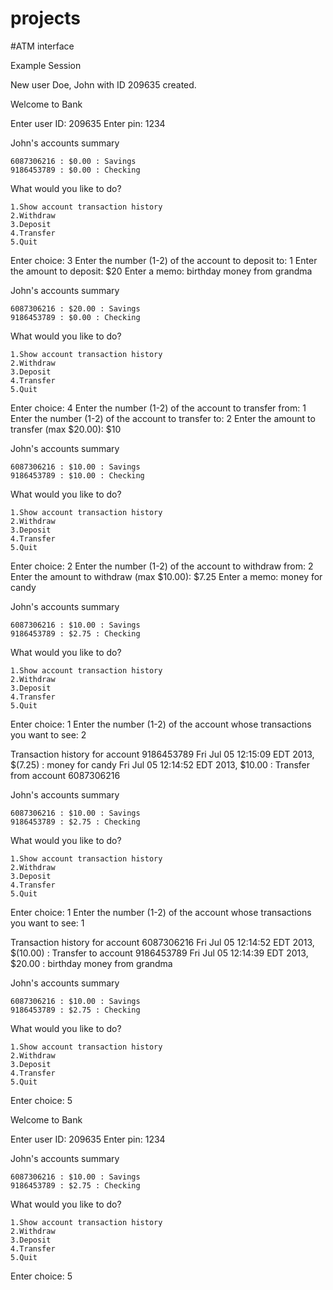 # projects
#ATM interface

Example Session

New user Doe, John with ID 209635 created.

Welcome to Bank

Enter user ID: 209635
Enter pin: 1234

John's accounts summary

    6087306216 : $0.00 : Savings
    9186453789 : $0.00 : Checking

What would you like to do?

    1.Show account transaction history
    2.Withdraw
    3.Deposit
    4.Transfer
    5.Quit

Enter choice: 3
Enter the number (1-2) of the account to deposit to: 1
Enter the amount to deposit: $20
Enter a memo: birthday money from grandma

John's accounts summary

    6087306216 : $20.00 : Savings
    9186453789 : $0.00 : Checking

What would you like to do?

    1.Show account transaction history
    2.Withdraw
    3.Deposit
    4.Transfer
    5.Quit

Enter choice: 4
Enter the number (1-2) of the account to transfer from: 1
Enter the number (1-2) of the account to transfer to: 2
Enter the amount to transfer (max $20.00): $10

John's accounts summary

    6087306216 : $10.00 : Savings
    9186453789 : $10.00 : Checking

What would you like to do?

    1.Show account transaction history
    2.Withdraw
    3.Deposit
    4.Transfer
    5.Quit

Enter choice: 2
Enter the number (1-2) of the account to withdraw from: 2
Enter the amount to withdraw (max $10.00): $7.25
Enter a memo: money for candy

John's accounts summary

    6087306216 : $10.00 : Savings
    9186453789 : $2.75 : Checking

What would you like to do?

    1.Show account transaction history
    2.Withdraw
    3.Deposit
    4.Transfer
    5.Quit

Enter choice: 1
Enter the number (1-2) of the account
whose transactions you want to see: 2

Transaction history for account 9186453789
Fri Jul 05 12:15:09 EDT 2013, $(7.25) : money for candy
Fri Jul 05 12:14:52 EDT 2013, $10.00 : Transfer from account 6087306216

John's accounts summary

    6087306216 : $10.00 : Savings
    9186453789 : $2.75 : Checking

What would you like to do?

    1.Show account transaction history
    2.Withdraw
    3.Deposit
    4.Transfer
    5.Quit

Enter choice: 1
Enter the number (1-2) of the account
whose transactions you want to see: 1

Transaction history for account 6087306216
Fri Jul 05 12:14:52 EDT 2013, $(10.00) : Transfer to account 9186453789
Fri Jul 05 12:14:39 EDT 2013, $20.00 : birthday money from grandma

John's accounts summary

    6087306216 : $10.00 : Savings
    9186453789 : $2.75 : Checking

What would you like to do?

    1.Show account transaction history
    2.Withdraw
    3.Deposit
    4.Transfer
    5.Quit

Enter choice: 5

Welcome to Bank 

Enter user ID: 209635
Enter pin: 1234

John's accounts summary

    6087306216 : $10.00 : Savings
    9186453789 : $2.75 : Checking

What would you like to do?

    1.Show account transaction history
    2.Withdraw
    3.Deposit
    4.Transfer
    5.Quit

Enter choice: 5

